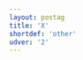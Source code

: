 ```yaml
---
layout: postag
title: 'X'
shortdef: 'other'
udver: '2'
---
```

<!-- Interlanguage links updated Čt lis 12 09:42:58 CET 2020 -->
